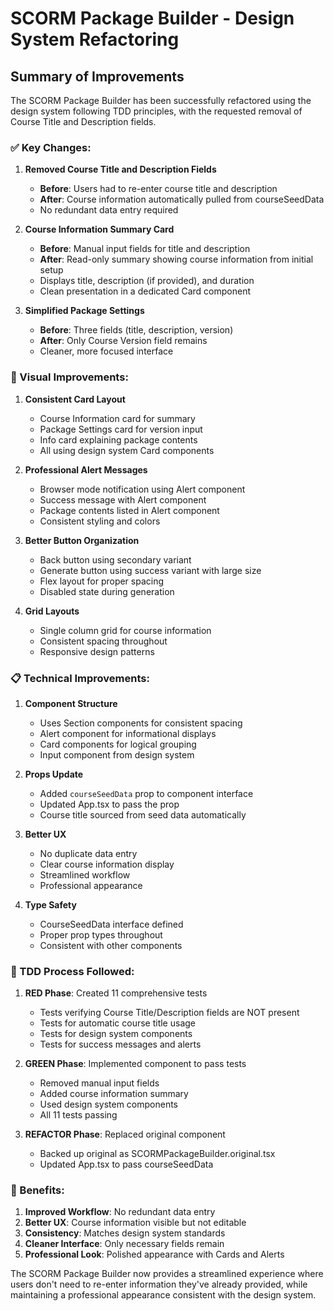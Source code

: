 # SCORM Package Builder - Design System Refactoring

## Summary of Improvements

The SCORM Package Builder has been successfully refactored using the design system following TDD principles, with the requested removal of Course Title and Description fields.

### ✅ Key Changes:

1. **Removed Course Title and Description Fields**
   - **Before**: Users had to re-enter course title and description
   - **After**: Course information automatically pulled from courseSeedData
   - No redundant data entry required

2. **Course Information Summary Card**
   - **Before**: Manual input fields for title and description
   - **After**: Read-only summary showing course information from initial setup
   - Displays title, description (if provided), and duration
   - Clean presentation in a dedicated Card component

3. **Simplified Package Settings**
   - **Before**: Three fields (title, description, version)
   - **After**: Only Course Version field remains
   - Cleaner, more focused interface

### 🎯 Visual Improvements:

1. **Consistent Card Layout**
   - Course Information card for summary
   - Package Settings card for version input
   - Info card explaining package contents
   - All using design system Card components

2. **Professional Alert Messages**
   - Browser mode notification using Alert component
   - Success message with Alert component
   - Package contents listed in Alert component
   - Consistent styling and colors

3. **Better Button Organization**
   - Back button using secondary variant
   - Generate button using success variant with large size
   - Flex layout for proper spacing
   - Disabled state during generation

4. **Grid Layouts**
   - Single column grid for course information
   - Consistent spacing throughout
   - Responsive design patterns

### 📋 Technical Improvements:

1. **Component Structure**
   - Uses Section components for consistent spacing
   - Alert component for informational displays
   - Card components for logical grouping
   - Input component from design system

2. **Props Update**
   - Added `courseSeedData` prop to component interface
   - Updated App.tsx to pass the prop
   - Course title sourced from seed data automatically

3. **Better UX**
   - No duplicate data entry
   - Clear course information display
   - Streamlined workflow
   - Professional appearance

4. **Type Safety**
   - CourseSeedData interface defined
   - Proper prop types throughout
   - Consistent with other components

### 🚀 TDD Process Followed:

1. **RED Phase**: Created 11 comprehensive tests
   - Tests verifying Course Title/Description fields are NOT present
   - Tests for automatic course title usage
   - Tests for design system components
   - Tests for success messages and alerts

2. **GREEN Phase**: Implemented component to pass tests
   - Removed manual input fields
   - Added course information summary
   - Used design system components
   - All 11 tests passing

3. **REFACTOR Phase**: Replaced original component
   - Backed up original as SCORMPackageBuilder.original.tsx
   - Updated App.tsx to pass courseSeedData

### 🚀 Benefits:

1. **Improved Workflow**: No redundant data entry
2. **Better UX**: Course information visible but not editable
3. **Consistency**: Matches design system standards
4. **Cleaner Interface**: Only necessary fields remain
5. **Professional Look**: Polished appearance with Cards and Alerts

The SCORM Package Builder now provides a streamlined experience where users don't need to re-enter information they've already provided, while maintaining a professional appearance consistent with the design system.